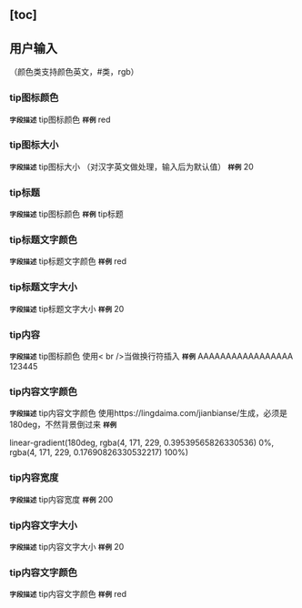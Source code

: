 [toc]
---
## 用户输入 

（颜色类支持颜色英文，#类，rgb）

### tip图标颜色
**`字段描述`**
tip图标颜色
**`样例`**
red

### tip图标大小

**`字段描述`**
tip图标大小  （对汉字英文做处理，输入后为默认值）
**`样例`**
20

### tip标题

**`字段描述`**
tip图标颜色
**`样例`**
tip标题

### tip标题文字颜色

**`字段描述`**
tip标题文字颜色
**`样例`**
red

### tip标题文字大小

**`字段描述`**
tip标题文字大小
**`样例`**
20

### tip内容

**`字段描述`**
tip图标颜色   使用< br />当做换行符插入
**`样例`**
AAAAAAAAAAAAAAAAA<br/>123445

### tip内容文字颜色
**`字段描述`**
tip内容文字颜色  使用https://lingdaima.com/jianbianse/生成，必须是180deg，不然背景倒过来
**`样例`**

linear-gradient(180deg, rgba(4, 171, 229, 0.39539565826330536) 0%, rgba(4, 171, 229, 0.17690826330532217) 100%)

### tip内容宽度

**`字段描述`**
tip内容宽度
**`样例`**
200

### tip内容文字大小

**`字段描述`**
tip内容文字大小
**`样例`**
20

### tip内容文字颜色

**`字段描述`**
tip内容文字颜色
**`样例`**
red
